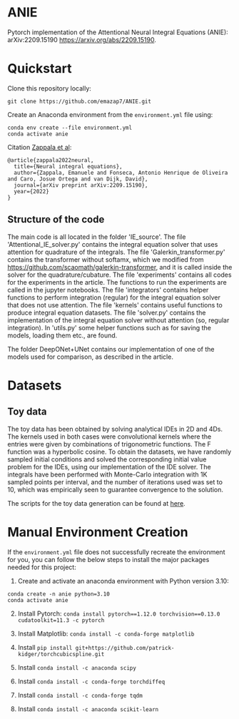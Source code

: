 # ANIE

Pytorch implementation of the Attentional Neural Integral Equations (ANIE): 
arXiv:2209.15190
https://arxiv.org/abs/2209.15190.


# Quickstart
Clone this repository locally:

```
git clone https://github.com/emazap7/ANIE.git
```


Create an Anaconda environment from the `environment.yml` file using:

```
conda env create --file environment.yml
conda activate anie
```


Citation [Zappala et al](https://arxiv.org/abs/2209.15190):
```
@article{zappala2022neural,
  title={Neural integral equations},
  author={Zappala, Emanuele and Fonseca, Antonio Henrique de Oliveira and Caro, Josue Ortega and van Dijk, David},
  journal={arXiv preprint arXiv:2209.15190},
  year={2022}
}
```

## Structure of the code
The main code is all located in the folder 'IE_source'. The file 'Attentional_IE_solver.py' contains the integral equation solver that uses attention for quadrature of the integrals. The file 'Galerkin_transformer.py' contains the transformer without softamx, which we modified from https://github.com/scaomath/galerkin-transformer, and it is called inside the solver for the quadrature/cubature. The file 'experiments' contains all codes for the experiments in the article. The functions to run the experiments are called in the jupyter notebooks. The file 'integrators' contains helper functions to perform integration (regular) for the integral equation solver that does not use attention. The file 'kernels' contains useful functions to produce integral equation datasets. The file 'solver.py' contains the implementation of the integral equation solver without attention (so, regular integration). In 'utils.py' some helper functions such as for saving the models, loading them etc., are found.  

The folder DeepONet+UNet contains our implementation of one of the models used for comparison, as described in the article. 

# Datasets

## Toy data 
The toy data has been obtained by solving analytical IDEs in 2D and 4Ds. The kernels
used in both cases were convolutional kernels where the entries were given by combinations of trigonometric functions. The F function was a hyperbolic cosine. To obtain the datasets, we have randomly sampled initial conditions and solved the corresponding initial value problem for the IDEs, using our implementation of the IDE solver. The integrals have been performed with Monte-Carlo integration with 1K sampled points per interval, and the number of iterations used was set to 10, which was empirically seen to guarantee convergence to the solution.

The scripts for the toy data generation can be found at [here](https://arxiv.org/abs/2209.15190).


# Manual Environment Creation
If the `environment.yml` file does not successfully recreate the environment for you, you can follow the below steps to install the major packages needed for this project:

1. Create and activate an anaconda environment with Python version 3.10:
```
conda create -n anie python=3.10
conda activate anie
```

2. Install Pytorch: `conda install pytorch==1.12.0 torchvision==0.13.0 cudatoolkit=11.3 -c pytorch`

3. Install Matplotlib: `conda install -c conda-forge matplotlib`

4. Install `pip install git+https://github.com/patrick-kidger/torchcubicspline.git`

5. Install `conda install -c anaconda scipy`

6. Install `conda install -c conda-forge torchdiffeq`

7. Install `conda install -c conda-forge tqdm`

8. Install `conda install -c anaconda scikit-learn`



